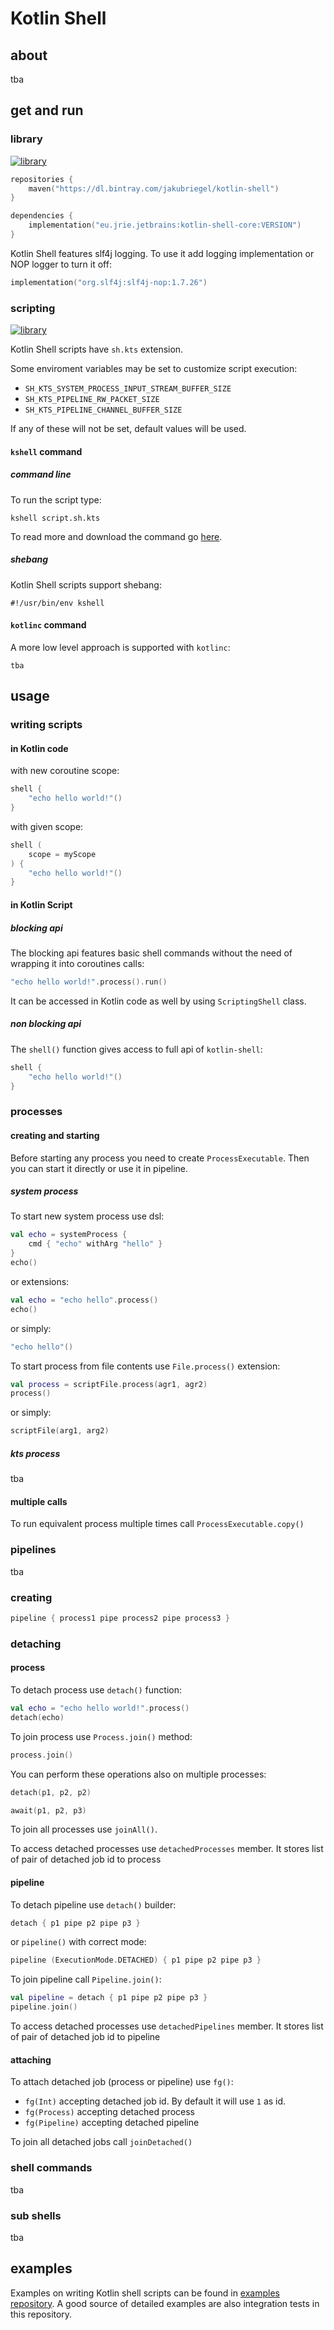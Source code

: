 # Kotlin Shell

## about
tba

## get and run
### library
[![library](https://api.bintray.com/packages/jakubriegel/kotlin-shell/kotlin-shell-core/images/download.svg) ](https://bintray.com/jakubriegel//kotlin-shell/kotlin-shell-core/_latestVersion)

```kotlin
repositories {
    maven("https://dl.bintray.com/jakubriegel/kotlin-shell")
}

dependencies {
    implementation("eu.jrie.jetbrains:kotlin-shell-core:VERSION")
}
```

Kotlin Shell features slf4j logging. To use it add logging implementation or NOP logger to turn it off: 
```kotlin
implementation("org.slf4j:slf4j-nop:1.7.26")
```
### scripting
[![library](https://api.bintray.com/packages/jakubriegel/kotlin-shell/kotlin-shell-kts/images/download.svg) ](https://bintray.com/jakubriegel//kotlin-shell/kotlin-shell-kts/_latestVersion)

Kotlin Shell scripts have `sh.kts` extension.

Some enviroment variables may be set to customize script execution:
* `SH_KTS_SYSTEM_PROCESS_INPUT_STREAM_BUFFER_SIZE`
* `SH_KTS_PIPELINE_RW_PACKET_SIZE`
* `SH_KTS_PIPELINE_CHANNEL_BUFFER_SIZE`

If any of these will not be set, default values will be used.

#### `kshell` command

##### command line
To run the script type:
```
kshell script.sh.kts
```
To read more and download the command go [here](https://github.com/jakubriegel/kshell).

##### shebang
Kotlin Shell scripts support shebang:
```
#!/usr/bin/env kshell
```

#### `kotlinc` command
A more low level approach is supported with `kotlinc`:
```
tba
```

## usage
### writing scripts 
#### in Kotlin code
with new coroutine scope:
```kotlin
shell {
    "echo hello world!"()
}
```

with given scope:
```kotlin
shell (
    scope = myScope
) {
    "echo hello world!"()
}
```
#### in Kotlin Script
##### blocking api
The blocking api features basic shell commands without the need of wrapping it into coroutines calls:
```kotlin
"echo hello world!".process().run()
```
It can be accessed in Kotlin code as well by using `ScriptingShell` class.

##### non blocking api
The `shell()` function gives access to full api of `kotlin-shell`:
```kotlin
shell {
    "echo hello world!"()
}
```

### processes
#### creating and starting
Before starting any process you need to create `ProcessExecutable`. Then you can start it directly or use it in pipeline.

##### system process
To start new system process use dsl:
```kotlin
val echo = systemProcess {
    cmd { "echo" withArg "hello" }
}
echo()
```

or extensions:
```kotlin
val echo = "echo hello".process() 
echo()
```
or simply: 
```kotlin
"echo hello"() 
```

To start process from file contents use `File.process()` extension:
```kotlin
val process = scriptFile.process(agr1, agr2)
process()
```

or simply:
```kotlin
scriptFile(arg1, arg2)
```

##### kts process
tba

#### multiple calls
To run equivalent process multiple times call `ProcessExecutable.copy()` 

### pipelines
tba

### creating
```kotlin
pipeline { process1 pipe process2 pipe process3 }
```

### detaching
#### process
To detach process use `detach()` function:
```kotlin
val echo = "echo hello world!".process()
detach(echo)
``` 

To join process use `Process.join()` method:
```kotlin
process.join()
```

You can perform these operations also on multiple processes:
```kotlin
detach(p1, p2, p2)
```
```kotlin
await(p1, p2, p3)
```

To join all processes use `joinAll()`.

To access detached processes use `detachedProcesses` member. It stores list of pair of detached job id to process

#### pipeline
To detach pipeline use `detach()` builder:
```kotlin
detach { p1 pipe p2 pipe p3 }
```

or `pipeline()` with correct mode:
```kotlin
pipeline (ExecutionMode.DETACHED) { p1 pipe p2 pipe p3 }
```

To join pipeline call `Pipeline.join()`:
```kotlin
val pipeline = detach { p1 pipe p2 pipe p3 }
pipeline.join()
```

To access detached processes use `detachedPipelines` member. It stores list of pair of detached job id to pipeline

#### attaching
To attach detached job (process or pipeline) use `fg()`:
* `fg(Int)` accepting detached job id. By default it will use `1` as id.
* `fg(Process)`  accepting detached process
* `fg(Pipeline)`  accepting detached pipeline

To join all detached jobs call `joinDetached()`

### shell commands
tba

### sub shells
tba

## examples
Examples on writing Kotlin shell scripts can be found in [examples repository](https://github.com/jakubriegel/kotlin-shell-examples).
A good source of detailed examples are also integration tests in this repository.
